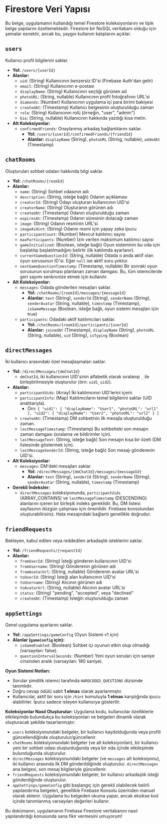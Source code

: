
# Firestore Veri Yapısı

Bu belge, uygulamanın kullandığı temel Firestore koleksiyonlarını ve tipik belge yapılarını özetlemektedir. Firestore bir NoSQL veritabanı olduğu için şemalar esnektir, ancak bu, yaygın kullanım kalıplarını açıklar.

## `users`
Kullanıcı profil bilgilerini saklar.
- **Yol:** `/users/{userId}`
- **Alanlar:**
  - `uid`: (String) Kullanıcının benzersiz ID'si (Firebase Auth'dan gelir)
  - `email`: (String) Kullanıcının e-postası
  - `displayName`: (String) Kullanıcının seçtiği görünen ad
  - `photoURL`: (String, nullable) Kullanıcının profil fotoğrafının URL'si
  - `diamonds`: (Number) Kullanıcının uygulama içi para birimi bakiyesi
  - `createdAt`: (Timestamp) Kullanıcı belgesinin oluşturulduğu zaman
  - `role`: (String) Kullanıcının rolü (örneğin, "user", "admin")
  - `bio`: (String, nullable) Kullanıcının hakkında yazdığı kısa metin.
- **Alt Koleksiyonlar:**
  - `confirmedFriends`: Onaylanmış arkadaş bağlantılarını saklar.
    - **Yol:** `/users/{userId}/confirmedFriends/{friendId}`
    - **Alanlar:** `displayName` (String), `photoURL` (String, nullable), `addedAt` (Timestamp)

## `chatRooms`
Oluşturulan sohbet odaları hakkında bilgi saklar.
- **Yol:** `/chatRooms/{roomId}`
- **Alanlar:**
  - `name`: (String) Sohbet odasının adı
  - `description`: (String, isteğe bağlı) Odanın açıklaması
  - `creatorId`: (String) Odayı oluşturan kullanıcının UID'si
  - `creatorName`: (String) Oluşturanın görünen adı
  - `createdAt`: (Timestamp) Odanın oluşturulduğu zaman
  - `expiresAt`: (Timestamp) Odanın süresinin dolacağı zaman
  - `image`: (String) Odanın resminin URL'si
  - `imageAiHint`: (String) Odanın resmi için yapay zeka ipucu
  - `participantCount`: (Number) Mevcut katılımcı sayısı
  - `maxParticipants`: (Number) İzin verilen maksimum katılımcı sayısı
  - `gameInitialized`: (Boolean, isteğe bağlı) Oyun sisteminin bu oda için başlatılıp başlatılmadığını belirtir (ilk katılımda ayarlanır).
  - `currentGameQuestionId`: (String, nullable) Odada o anda aktif olan oyun sorusunun ID'si. Eğer `null` ise aktif soru yoktur.
  - `nextGameQuestionTimestamp`: (Timestamp, nullable) Bir sonraki oyun sorusunun sorulması planlanan zaman damgası. Bu, tüm istemcilerde geri sayımı senkronize etmek için kullanılır.
- **Alt Koleksiyonlar:**
  - `messages`: Odada gönderilen mesajları saklar.
    - **Yol:** `/chatRooms/{roomId}/messages/{messageId}`
    - **Alanlar:** `text` (String), `senderId` (String), `senderName` (String), `senderAvatar` (String, nullable), `timestamp` (Timestamp), `isGameMessage` (Boolean, isteğe bağlı, oyun sistemi mesajları için true)
  - `participants`: Odadaki aktif katılımcıları saklar.
    - **Yol:** `/chatRooms/{roomId}/participants/{userId}`
    - **Alanlar:** `joinedAt` (Timestamp), `displayName` (String), `photoURL` (String, nullable), `uid` (String), `isTyping` (Boolean)

## `directMessages`
İki kullanıcı arasındaki özel mesajlaşmaları saklar.
- **Yol:** `/directMessages/{dmChatId}`
  - `dmChatId`, iki kullanıcının UID'sinin alfabetik olarak sıralanıp `_` ile birleştirilmesiyle oluşturulur (örn: `uid1_uid2`).
- **Alanlar:**
  - `participantUids`: (Array<String>) İki katılımcının UID'lerini içerir.
  - `participantInfo`: (Map) Katılımcıların temel bilgilerini saklar (UID anahtarıyla).
    - Örn: `{ "uid1": { "displayName": "User1", "photoURL": "url1" }, "uid2": { "displayName": "User2", "photoURL": "url2" } }`
  - `createdAt`: (Timestamp) DM sohbetinin ilk mesajla oluşturulduğu zaman.
  - `lastMessageTimestamp`: (Timestamp) Bu sohbetteki son mesajın zaman damgası (sıralama ve bildirimler için).
  - `lastMessageText`: (String, isteğe bağlı) Son mesajın kısa bir özeti (DM listesinde göstermek için).
  - `lastMessageSenderId`: (String, isteğe bağlı) Son mesajı gönderenin UID'si.
- **Alt Koleksiyonlar:**
  - `messages`: DM'deki mesajları saklar.
    - **Yol:** `/directMessages/{dmChatId}/messages/{messageId}`
    - **Alanlar:** `text` (String), `senderId` (String), `senderName` (String), `senderAvatar` (String, nullable), `timestamp` (Timestamp)
- **Gerekli İndeksler:**
  - `directMessages` koleksiyonunda, `participantUids` (ARRAY_CONTAINS) ve `lastMessageTimestamp` (DESCENDING) alanlarını içeren bir birleşik indeks gereklidir. Bu, DM listesi sayfasının düzgün çalışması için önemlidir. Firebase konsolundan oluşturabilirsiniz. Hata mesajındaki bağlantı genellikle doğrudur.

## `friendRequests`
Bekleyen, kabul edilen veya reddedilen arkadaşlık isteklerini saklar.
- **Yol:** `/friendRequests/{requestId}`
- **Alanlar:**
  - `fromUserId`: (String) İsteği gönderen kullanıcının UID'si
  - `fromUsername`: (String) Gönderenin görünen adı
  - `fromAvatarUrl`: (String, nullable) Gönderenin avatar URL'si
  - `toUserId`: (String) İsteği alan kullanıcının UID'si
  - `toUsername`: (String) Alıcının görünen adı
  - `toAvatarUrl`: (String, nullable) Alıcının avatar URL'si
  - `status`: (String) "pending", "accepted", veya "declined"
  - `createdAt`: (Timestamp) İsteğin oluşturulduğu zaman

## `appSettings`
Genel uygulama ayarlarını saklar.
- **Yol:** `/appSettings/gameConfig` (Oyun Sistemi v1 için)
- **Alanlar (`gameConfig` için):**
  - `isGameEnabled`: (Boolean) Sohbet içi oyunun etkin olup olmadığı (varsayılan: false).
  - `questionIntervalSeconds`: (Number) Yeni oyun soruları için saniye cinsinden aralık (varsayılan: 180 saniye).

**Oyun Sistemi Notları:**
- Sorular şimdilik istemci tarafında `HARDCODED_QUESTIONS` dizisinde tanımlıdır.
- Doğru cevap ödülü sabit **1 elmas** olarak ayarlanmıştır.
- Kullanıcılar, aktif bir soru için `/hint` komutuyla **1 elmas** karşılığında ipucu alabilirler. İpucu sadece isteyen kullanıcıya gösterilir.

**Koleksiyonlar Nasıl Oluşturulur:**
Uygulama kodu, kullanıcılar özelliklerle etkileşimde bulundukça bu koleksiyonları ve belgeleri dinamik olarak oluşturacak şekilde tasarlanmıştır:
- `users` koleksiyonundaki belgeler, bir kullanıcı kaydolduğunda veya profili güncellendiğinde oluşturulur/güncellenir.
- `chatRooms` koleksiyonundaki belgeler (ve alt koleksiyonları), bir kullanıcı yeni bir sohbet odası oluşturduğunda veya bir oda içinde etkileşimde bulunduğunda oluşturulur.
- `directMessages` koleksiyonundaki belgeler (ve `messages` alt koleksiyonu), iki kullanıcı arasında ilk DM gönderildiğinde oluşturulur. `directMessages` ana belgesi, son mesaj bilgileriyle güncellenir.
- `friendRequests` koleksiyonundaki belgeler, bir kullanıcı arkadaşlık isteği gönderdiğinde oluşturulur.
- `appSettings/gameConfig` gibi başlangıç için gerekli olabilecek belirli yapılandırma belgeleri, genellikle Firebase Konsolu üzerinden manuel olarak eklenir. Uygulama bu belgeden okuma yapar, ancak eksikse kod içinde tanımlanmış varsayılan değerleri kullanır.

Bu dokümanın, uygulamanın Firebase Firestore veritabanını nasıl yapılandırdığı konusunda sana fikir vermesini umuyorum!
